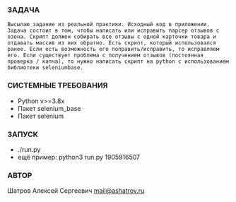 ### ЗАДАЧА
```
Высылаю задание из реальной практики. Исходный код в приложении. Задача состоит в том, чтобы написать или исправить парсер отзывов с озона. Скрипт должен собирать все отзывы с одной карточки товара и отдавать массив из них обратно. Есть скрипт, который использовался ранее. Если есть возможность его поправить/исправить, то исправляем его. Если существует проблема с получением отзывов (постоянная проверка / капча), то нужно написать скрипт на python с использованием библиотеки seleniumbase.
```

### СИСТЕМНЫЕ ТРЕБОВАНИЯ
* Python v>=3.8x
* Пакет selenium_base
* Пакет selenium

### ЗАПУСК
* ./run.py <skuID>
* ещё пример: python3 run.py 1905916507

### АВТОР
Шатров Алексей Сергеевич <mail@ashatrov.ru>